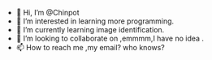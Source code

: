 - 👋 Hi, I’m @Chinpot
- 👀 I’m interested in learning more programming.
- 🌱 I’m currently learning image identification.
- 💞️ I’m looking to collaborate on ,emmmm,I have no idea .
- 📫 How to reach me ,my email? who knows?

<!---
Chinpot/Chinpot is a ✨ special ✨ repository because its `README.md` (this file) appears on your GitHub profile.
You can click the Preview link to take a look at your changes.
--->
